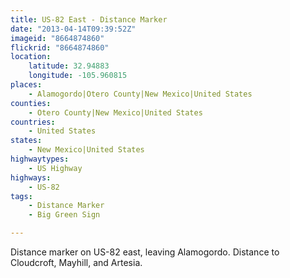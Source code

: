 ```yaml
---
title: US-82 East - Distance Marker
date: "2013-04-14T09:39:52Z"
imageid: "8664874860"
flickrid: "8664874860"
location:
    latitude: 32.94883
    longitude: -105.960815
places:
    - Alamogordo|Otero County|New Mexico|United States
counties:
    - Otero County|New Mexico|United States
countries:
    - United States
states:
    - New Mexico|United States
highwaytypes:
    - US Highway
highways:
    - US-82
tags:
    - Distance Marker
    - Big Green Sign

---
```

Distance marker on US-82 east, leaving Alamogordo.  Distance to Cloudcroft, Mayhill, and Artesia.